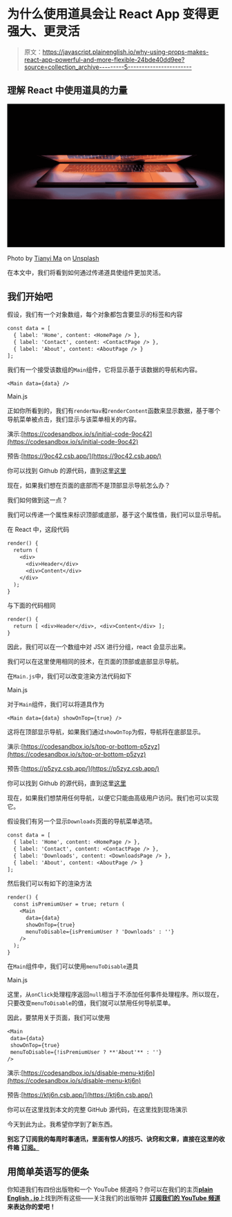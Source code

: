 # 为什么使用道具会让 React App 变得更强大、更灵活

> 原文：<https://javascript.plainenglish.io/why-using-props-makes-react-app-powerful-and-more-flexible-24bde40dd9ee?source=collection_archive---------5----------------------->

## 理解 React 中使用道具的力量

![](img/c84a29d92ab0ff6d475f2fd6f2e219c1.png)

Photo by [Tianyi Ma](https://unsplash.com/@tma?utm_source=medium&utm_medium=referral) on [Unsplash](https://unsplash.com?utm_source=medium&utm_medium=referral)

在本文中，我们将看到如何通过传递道具使组件更加灵活。

## 我们开始吧

假设，我们有一个对象数组，每个对象都包含要显示的标签和内容

```
const data = [
  { label: 'Home', content: <HomePage /> },
  { label: 'Contact', content: <ContactPage /> },
  { label: 'About', content: <AboutPage /> }
];
```

我们有一个接受该数组的`Main`组件，它将显示基于该数据的导航和内容。

```
<Main data={data} />
```

Main.js

正如你所看到的，我们有`renderNav`和`renderContent`函数来显示数据，基于哪个导航菜单被点击，我们显示与该菜单相关的内容。

演示:[https://codesandbox.io/s/initial-code-9oc42](https://codesandbox.io/s/initial-code-9oc42)

预告:[https://9oc42.csb.app/](https://9oc42.csb.app/)

你可以找到 Github 的源代码，直到这里[这里](https://github.com/myogeshchavan97/flexible-app/tree/initial-code)

现在，如果我们想在页面的底部而不是顶部显示导航怎么办？

我们如何做到这一点？

我们可以传递一个属性来标识顶部或底部，基于这个属性值，我们可以显示导航。

在 React 中，这段代码

```
render() {
  return (
    <div>
      <div>Header</div>
      <div>Content</div>
    </div>
  );
}
```

与下面的代码相同

```
render() {
  return [ <div>Header</div>, <div>Content</div> ];
}
```

因此，我们可以在一个数组中对 JSX 进行分组，react 会显示出来。

我们可以在这里使用相同的技术，在页面的顶部或底部显示导航。

在`Main.js`中，我们可以改变渲染方法代码如下

Main.js

对于`Main`组件，我们可以将道具作为

```
<Main data={data} showOnTop={true} />
```

这将在顶部显示导航，如果我们通过`showOnTop`为假，导航将在底部显示。

演示:[https://codesandbox.io/s/top-or-bottom-p5zyz](https://codesandbox.io/s/top-or-bottom-p5zyz)

预告:[https://p5zyz.csb.app/](https://p5zyz.csb.app/)

你可以找到 Github 的源代码，直到这里[这里](https://github.com/myogeshchavan97/flexible-app/tree/top-or-bottom)

现在，如果我们想禁用任何导航，以便它只能由高级用户访问。我们也可以实现它。

假设我们有另一个显示`Downloads`页面的导航菜单选项。

```
const data = [
  { label: 'Home', content: <HomePage /> },
  { label: 'Contact', content: <ContactPage /> },
  { label: 'Downloads', content: <DownloadsPage /> },
  { label: 'About', content: <AboutPage /> }
];
```

然后我们可以有如下的渲染方法

```
render() {
  const isPremiumUser = true; return (
    <Main
      data={data}
      showOnTop={true}
      menuToDisable={isPremiumUser ? 'Downloads' : ''}
    />
  );
}
```

在`Main`组件中，我们可以使用`menuToDisable`道具

Main.js

这里，从`onClick`处理程序返回`null`相当于不添加任何事件处理程序。所以现在，只要改变`menuToDisable`的值，我们就可以禁用任何导航菜单。

因此，要禁用关于页面，我们可以使用

```
<Main 
 data={data} 
 showOnTop={true} 
 menuToDisable={!isPremiumUser ? **'About'** : ''} 
/>
```

演示:[https://codesandbox.io/s/disable-menu-ktj6n](https://codesandbox.io/s/disable-menu-ktj6n)

预告:[https://ktj6n.csb.app/](https://ktj6n.csb.app/)

你可以在这里找到本文的完整 GitHub 源代码，在这里找到现场演示

今天到此为止。我希望你学到了新东西。

**别忘了订阅我的每周时事通讯，里面有惊人的技巧、诀窍和文章，直接在这里的收件箱** [**订阅。**](https://yogeshchavan.dev/)

## **用简单英语写的便条**

你知道我们有四份出版物和一个 YouTube 频道吗？你可以在我们的主页[**plain English . io**](https://plainenglish.io/)上找到所有这些——关注我们的出版物并 [**订阅我们的 YouTube 频道**](https://www.youtube.com/channel/UCtipWUghju290NWcn8jhyAw) **来表达你的爱吧！**